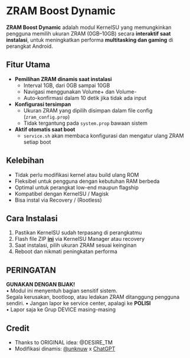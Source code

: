 # ZRAM Boost Dynamic

**ZRAM Boost Dynamic** adalah modul KernelSU yang memungkinkan pengguna memilih ukuran ZRAM (0GB–10GB) secara **interaktif saat instalasi**, untuk meningkatkan performa **multitasking dan gaming** di perangkat Android.

## Fitur Utama

- **Pemilihan ZRAM dinamis saat instalasi**
  - Interval 1GB, dari 0GB sampai 10GB
  - Navigasi menggunakan Volume+ dan Volume-
  - Auto-konfirmasi dalam 10 detik jika tidak ada input
- **Konfigurasi tersimpan**
  - Ukuran ZRAM yang dipilih disimpan dalam file config (`zram_config.prop`)
  - Tidak tergantung pada `system.prop` bawaan sistem
- **Aktif otomatis saat boot**
  - `service.sh` akan membaca konfigurasi dan mengatur ulang ZRAM setiap boot

## Kelebihan

- Tidak perlu modifikasi kernel atau build ulang ROM
- Fleksibel untuk pengguna dengan kebutuhan RAM berbeda
- Optimal untuk perangkat low-end maupun flagship
- Kompatibel dengan KernelSU / Magisk
- Bisa instal via Recovery / (Rootless)

## Cara Instalasi

1. Pastikan KernelSU sudah terpasang di perangkatmu
2. Flash file ZIP [**ini**](https://github.com/UNKNUW/ZRAM-Boost-Dynamic/releases/latest) via KernelSU Manager atau recovery
3. Saat instalasi, pilih ukuran ZRAM sesuai keinginan
4. Reboot dan nikmati peningkatan performa


## **PERINGATAN**

**GUNAKAN DENGAN BIJAK!**  
• Modul ini menyentuh bagian sensitif sistem.  
Segala kerusakan, bootloop, atau ledakan ZRAM ditanggung pengguna sendiri.
• Jangan lapor ke service center, apalagi ke **POLISI**  
• Lapor saja ke Grup DEVICE masing-masing 

## Credit

- Thanks to ORIGINAL idea: @DESIRE_TM
- Modifikasi dinamis: [@unknuw](https://t.me/unknuw) x [ChatGPT](https://chat.openai.com/)
